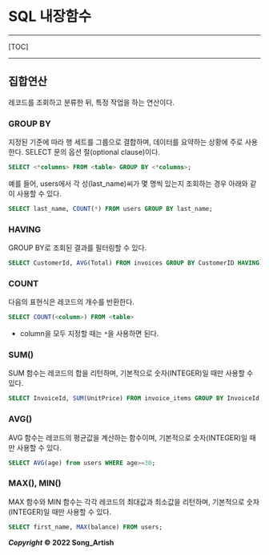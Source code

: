 # SQL 내장함수

*****

[TOC]

*****



## 집합연산

레코드를 조회하고 분류한 뒤, 특정 작업을 하는 연산이다.

### GROUP BY

지정된 기준에 따라 행 세트를 그룹으로 결합하며, 데이터를 요약하는 상황에 주로 사용한다. SELECT 문의 옵션 절(optional clause)이다.

```sql
SELECT <*columns> FROM <table> GROUP BY <*columns>;
```

예를 들어, users에서 각 성(last_name)씨가 몇 명씩 있는지 조회하는 경우 아래와 같이 사용할 수 있다.

```sql
SELECT last_name, COUNT(*) FROM users GROUP BY last_name;
```

### HAVING

GROUP BY로 조회된 결과를 필터링할 수 있다.

```sql
SELECT CustomerId, AVG(Total) FROM invoices GROUP BY CustomerID HAVING AVG(Total) > 6.00;
```

### COUNT

다음의 표현식은 레코드의 개수를 반환한다.

```sql
SELECT COUNT(<column>) FROM <table>
```

- column을 모두 지정할 때는 `*`을 사용하면 된다.

### SUM()

SUM 함수는 레코드의 합을 리턴하며, 기본적으로 숫자(INTEGER)일 때만 사용할 수 있다.

```sql
SELECT InvoiceId, SUM(UnitPrice) FROM invoice_items GROUP BY InvoiceId;
```

### AVG()

AVG 함수는 레코드의 평균값을 계산하는 함수이며, 기본적으로 숫자(INTEGER)일 때만 사용할 수 있다.

```sql
SELECT AVG(age) from users WHERE age>=30;
```

### MAX(), MIN()

MAX 함수와 MIN 함수는 각각 레코드의 최대값과 최소값을 리턴하며, 기본적으로 숫자(INTEGER)일 때만 사용할 수 있다.

```sql
SELECT first_name, MAX(balance) FROM users;
```



***Copyright* © 2022 Song_Artish**